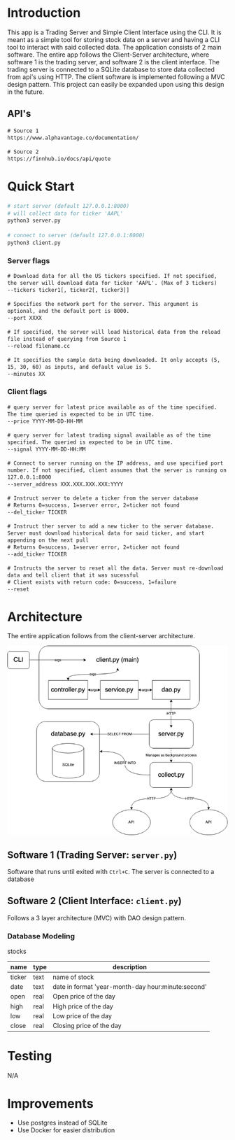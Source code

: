 # Introduction
This app is a Trading Server and Simple Client Interface using the CLI. It is meant as a simple tool for storing stock data on a server and having a CLI tool to interact with said collected data. The application consists of 2 main software. The entire app follows the Client-Server architecture, where software 1 is the trading server, and software 2 is the client interface. The trading server is connected to a SQLite database to store data collected from api's using HTTP. The client software is implemented following a MVC design pattern. This project can easily be expanded upon using this design in the future.

## API's
```
# Source 1
https://www.alphavantage.co/documentation/

# Source 2
https://finnhub.io/docs/api/quote
```

# Quick Start
```bash
# start server (default 127.0.0.1:8000)
# will collect data for ticker 'AAPL'
python3 server.py

# connect to server (default 127.0.0.1:8000)
python3 client.py
```


### Server flags
```
# Download data for all the US tickers specified. If not specified, the server will download data for ticker 'AAPL'. (Max of 3 tickers)
--tickers ticker1[, ticker2[, ticker3]]

# Specifies the network port for the server. This argument is optional, and the default port is 8000.
--port XXXX

# If specified, the server will load historical data from the reload file instead of querying from Source 1
--reload filename.cc

# It specifies the sample data being downloaded. It only accepts (5, 15, 30, 60) as inputs, and default value is 5.
--minutes XX
```

### Client flags
```
# query server for latest price available as of the time specified. The time queried is expected to be in UTC time.
--price YYYY-MM-DD-HH-MM

# query server for latest trading signal available as of the time specified. The queried is expected to be in UTC time.
--signal YYYY-MM-DD-HH:MM

# Connect to server running on the IP address, and use specified port number. If not specified, client assumes that the server is running on 127.0.0.1:8000
--server_address XXX.XXX.XXX.XXX:YYYY

# Instruct server to delete a ticker from the server database
# Returns 0=success, 1=server error, 2=ticker not found
--del_ticker TICKER

# Instruct ther server to add a new ticker to the server database. Server must download historical data for said ticker, and start appending on the next pull
# Returns 0=success, 1=server error, 2=ticker not found
--add_ticker TICKER

# Instructs the server to reset all the data. Server must re-download data and tell client that it was sucessful
# Client exists with return code: 0=success, 1=failure
--reset
```



# Architecture
The entire application follows from the client-server architecture.

![](./assets/Elaine_thing.png)


## Software 1 (Trading Server: `server.py`)
Software that runs until exited with `Ctrl+C`. The server is connected to a database

## Software 2 (Client Interface: `client.py`) 
Follows a 3 layer architecture (MVC) with DAO design pattern.




### Database Modeling

stocks

name   | type   | description
-------|--------|----
ticker | text   | name of stock
date   | text   | date in format 'year-month-day hour:minute:second'
open   | real   | Open price of the day
high   | real   | High price of the day
low    | real   | Low price of the day
close  | real   | Closing price of the day


# Testing
N/A

# Improvements
* Use postgres instead of SQLite
* Use Docker for easier distribution